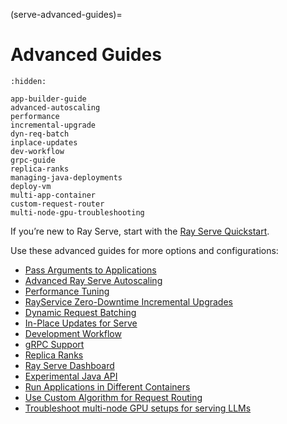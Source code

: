 (serve-advanced-guides)=
# Advanced Guides

```{toctree}
:hidden:

app-builder-guide
advanced-autoscaling
performance
incremental-upgrade
dyn-req-batch
inplace-updates
dev-workflow
grpc-guide
replica-ranks
managing-java-deployments
deploy-vm
multi-app-container
custom-request-router
multi-node-gpu-troubleshooting
```

If you’re new to Ray Serve, start with the [Ray Serve Quickstart](serve-getting-started).

Use these advanced guides for more options and configurations:
- [Pass Arguments to Applications](app-builder-guide)
- [Advanced Ray Serve Autoscaling](serve-advanced-autoscaling)
- [Performance Tuning](serve-perf-tuning)
- [RayService Zero-Downtime Incremental Upgrades](rayservice-incremental-upgrade)
- [Dynamic Request Batching](serve-performance-batching-requests)
- [In-Place Updates for Serve](serve-inplace-updates)
- [Development Workflow](serve-dev-workflow)
- [gRPC Support](serve-set-up-grpc-service)
- [Replica Ranks](serve-replica-ranks)
- [Ray Serve Dashboard](dash-serve-view)
- [Experimental Java API](serve-java-api)
- [Run Applications in Different Containers](serve-container-runtime-env-guide)
- [Use Custom Algorithm for Request Routing](custom-request-router)
- [Troubleshoot multi-node GPU setups for serving LLMs](multi-node-gpu-troubleshooting)

